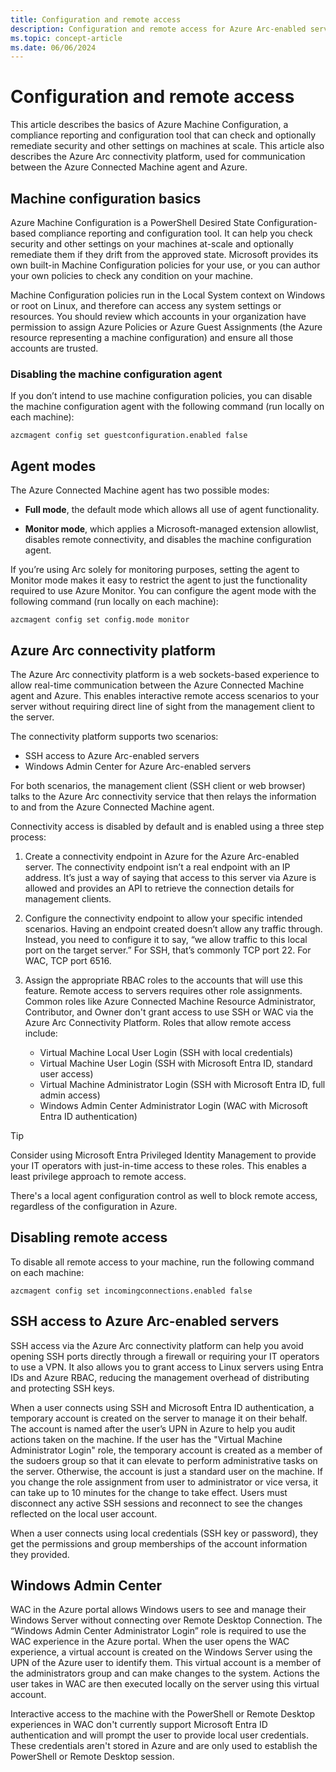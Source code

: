 ```yaml
---
title: Configuration and remote access
description: Configuration and remote access for Azure Arc-enabled servers.
ms.topic: concept-article
ms.date: 06/06/2024
---
```


# Configuration and remote access

This article describes the basics of Azure Machine Configuration, a compliance reporting and configuration tool that can check and optionally remediate security and other settings on machines at scale. This article also describes the Azure Arc connectivity platform, used for communication between the Azure Connected Machine agent and Azure.

## Machine configuration basics

Azure Machine Configuration is a PowerShell Desired State Configuration-based compliance reporting and configuration tool. It can help you check security and other settings on your machines at-scale and optionally remediate them if they drift from the approved state. Microsoft provides its own built-in Machine Configuration policies for your use, or you can author your own policies to check any condition on your machine.

Machine Configuration policies run in the Local System context on Windows or root on Linux, and therefore can access any system settings or resources. You should review which accounts in your organization have permission to assign Azure Policies or Azure Guest Assignments (the Azure resource representing a machine configuration) and ensure all those accounts are trusted.

### Disabling the machine configuration agent

If you don’t intend to use machine configuration policies, you can disable the machine configuration agent with the following command (run locally on each machine):

`azcmagent config set guestconfiguration.enabled false`

## Agent modes

The Azure Connected Machine agent has two possible modes:

- **Full mode**, the default mode which allows all use of agent functionality.

- **Monitor mode**, which applies a Microsoft-managed extension allowlist, disables remote connectivity, and disables the machine configuration agent.

If you’re using Arc solely for monitoring purposes, setting the agent to Monitor mode makes it easy to restrict the agent to just the functionality required to use Azure Monitor. You can configure the agent mode with the following command (run locally on each machine):

`azcmagent config set config.mode monitor`

## Azure Arc connectivity platform

The Azure Arc connectivity platform is a web sockets-based experience to allow real-time communication between the Azure Connected Machine agent and Azure. This enables interactive remote access scenarios to your server without requiring direct line of sight from the management client to the server.

The connectivity platform supports two scenarios:

- SSH access to Azure Arc-enabled servers
- Windows Admin Center for Azure Arc-enabled servers

For both scenarios, the management client (SSH client or web browser) talks to the Azure Arc connectivity service that then relays the information to and from the Azure Connected Machine agent.

Connectivity access is disabled by default and is enabled using a three step process:

1. Create a connectivity endpoint in Azure for the Azure Arc-enabled server. The connectivity endpoint isn’t a real endpoint with an IP address. It’s just a way of saying that access to this server via Azure is allowed and provides an API to retrieve the connection details for management clients.

1. Configure the connectivity endpoint to allow your specific intended scenarios. Having an endpoint created doesn’t allow any traffic through. Instead, you need to configure it to say, “we allow traffic to this local port on the target server.” For SSH, that’s commonly TCP port 22. For WAC, TCP port 6516.

1. Assign the appropriate RBAC roles to the accounts that will use this feature. Remote access to servers requires other role assignments. Common roles like Azure Connected Machine Resource Administrator, Contributor, and Owner don't grant access to use SSH or WAC via the Azure Arc Connectivity Platform. Roles that allow remote access include:

    - Virtual Machine Local User Login (SSH with local credentials)
    - Virtual Machine User Login (SSH with Microsoft Entra ID, standard user access)
    - Virtual Machine Administrator Login (SSH with Microsoft Entra ID, full admin access)
    - Windows Admin Center Administrator Login (WAC with Microsoft Entra ID authentication)

> [!TIP]
> Consider using Microsoft Entra Privileged Identity Management to provide your IT operators with just-in-time access to these roles. This enables a least privilege approach to remote access.
> 

There's a local agent configuration control as well to block remote access, regardless of the configuration in Azure.

## Disabling remote access

To disable all remote access to your machine, run the following command on each machine:

`azcmagent config set incomingconnections.enabled false`

## SSH access to Azure Arc-enabled servers

SSH access via the Azure Arc connectivity platform can help you avoid opening SSH ports directly through a firewall or requiring your IT operators to use a VPN. It also allows you to grant access to Linux servers using Entra IDs and Azure RBAC, reducing the management overhead of distributing and protecting SSH keys.

When a user connects using SSH and Microsoft Entra ID authentication, a temporary account is created on the server to manage it on their behalf. The account is named after the user’s UPN in Azure to help you audit actions taken on the machine. If the user has the "Virtual Machine Administrator Login" role, the temporary account is created as a member of the sudoers group so that it can elevate to perform administrative tasks on the server. Otherwise, the account is just a standard user on the machine. If you change the role assignment from user to administrator or vice versa, it can take up to 10 minutes for the change to take effect. Users must disconnect any active SSH sessions and reconnect to see the changes reflected on the local user account.

When a user connects using local credentials (SSH key or password), they get the permissions and group memberships of the account information they provided.

## Windows Admin Center

WAC in the Azure portal allows Windows users to see and manage their Windows Server without connecting over Remote Desktop Connection. The “Windows Admin Center Administrator Login” role is required  to use the WAC experience in the Azure portal. When the user opens the WAC experience, a virtual account is created on the Windows Server using the UPN of the Azure user to identify them. This virtual account is a member of the administrators group and can make changes to the system. Actions the user takes in WAC are then executed locally on the server using this virtual account.

Interactive access to the machine with the PowerShell or Remote Desktop experiences in WAC don't currently support Microsoft Entra ID authentication and will prompt the user to provide local user credentials. These credentials aren't stored in Azure and are only used to establish the PowerShell or Remote Desktop session.
